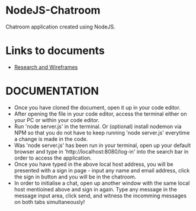 # NodeJS-Chatroom
Chatroom application created using NodeJS.

# Links to documents

- [Research and Wireframes](Research&Wireframes.md)

# DOCUMENTATION

- Once you have cloned the document, open it up in your code editor.
- After opening the file in your code editor, access the terminal either on your PC or within your code editor.
- Run 'node server.js' in the terminal. Or (optional) install nodemon via NPM so that you do not have to keep running 'node server.js' everytime a change is made in the code.
- Was 'node server.js' has been run in your terminal, open up your default browser and type in 'http://localhost:8080/log-in' into the search bar in order to access the application.
- Once you have typed in the above local host address, you will be presented with a sign in page - input any name and email address, click the sign in button and you will be in the chatroom.
- In order to initialise a chat, open up another window with the same local host mentioined above and sign in again. Type any message in the message input area, click send, and witness the incomming messages on both tabs simultaneously!
